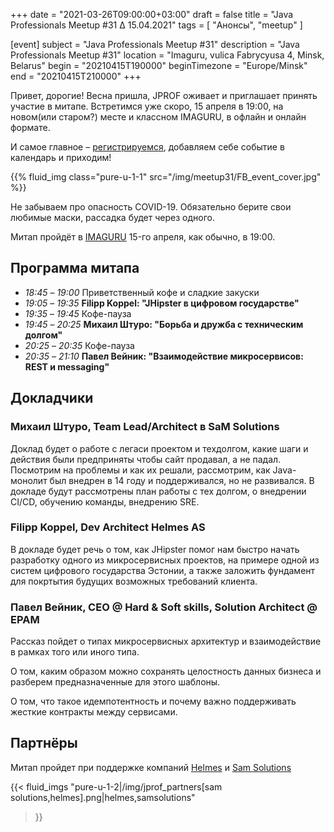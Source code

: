 +++
date = "2021-03-26T09:00:00+03:00"
draft = false
title = "Java Professionals Meetup #31 ∆ 15.04.2021"
tags = [
    "Анонсы", "meetup"
]

[event]
subject = "Java Professionals Meetup #31"
description = "Java Professionals Meetup #31"
location = "Imaguru, vulica Fabrycyusa 4, Minsk, Belarus"
begin = "20210415T190000"
beginTimezone = "Europe/Minsk"
end = "20210415T210000"
+++

Привет, дорогие! Весна пришла, JPROF оживает и приглашает принять участие в митапе.
Встретимся уже скоро, 15 апреля в 19:00, на новом(или старом?) месте и классном IMAGURU, в офлайн и онлайн формате. 

И самое главное – [регистрируемся](https://forms.gle/qrPYiiTTAFJeXeBw9), добавляем себе событие в календарь и приходим!

{{% fluid_img class="pure-u-1-1" src="/img/meetup31/FB_event_cover.jpg" %}}

<!--more-->

Не забываем про опасность COVID-19. Обязательно берите свои любимые маски, рассадка будет через одного. 

Митап пройдёт в [IMAGURU](https://imaguru.by/) 15-го апреля, как обычно, в 19:00.

## Программа митапа
* _18:45_ – _19:00_ Приветственный кофе и сладкие закуски
* _19:05_ – _19:35_ **Filipp Koppel: "JHipster в цифровом государстве"**
* _19:35_ – _19:45_ Кофе-пауза
* _19:45_ – _20:25_ **Михаил Штуро: "Борьба и дружба с техническим долгом"**
* _20:25_ – _20:35_ Кофе-пауза
* _20:35_ – _21:10_ **Павел Вейник: "Взаимодействие микросервисов: REST и messaging"**

## Докладчики

### Михаил Штуро, Team Lead/Architect в SaM Solutions

Доклад будет о работе с легаси проектом и техдолгом, какие шаги и действия были предприняты чтобы сайт продавал, а не падал.
Посмотрим на проблемы и как их решали, рассмотрим, как Java-монолит был внедрен в 14 году и поддерживался, но не развивался. 
В докладе будут рассмотрены план работы с тех долгом, о внедрении CI/CD, обучению команды, внедрению SRE.

### Filipp Koppel, Dev Architect Helmes AS

В докладе будет речь о том, как JHipster помог нам быстро начать разработку одного из микросервисных проектов, на примере одной из систем цифрового государства Эстонии, а также заложить фундамент для покртытия будущих возможных требований клиента.

### Павел Вейник, CEO @ Hard & Soft skills, Solution Architect @ EPAM
Рассказ пойдет о типах микросервисных архитектур и взаимодействие в рамках того или иного типа.

О том, каким образом можно сохранять целостность данных бизнеса и разберем предназначенные для этого шаблоны.

О том, что такое идемпотентность и почему важно поддерживать жесткие контракты между сервисами.

## Партнёры

Митап пройдет при поддержке компаний [Helmes](https://www.helmes.com/) и [Sam Solutions](https://sam-solutions.by/)

{{< fluid_imgs
  "pure-u-1-2|/img/jprof_partners[sam solutions,helmes].png|helmes,samsolutions"
>}}
